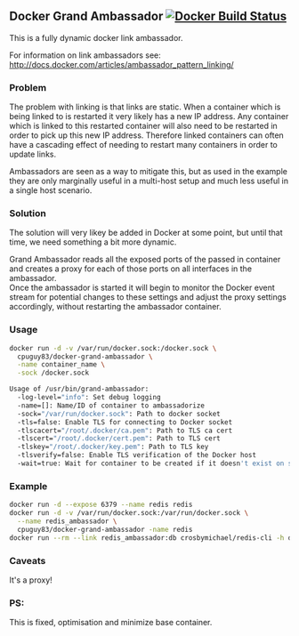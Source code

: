 ## Docker Grand Ambassador [![Docker Build Status](http://hubstatus.container42.com/cpuguy83/docker-grand-ambassador)](https://registry.hub.docker.com/u/cpuguy83/docker-grand-ambassador)

This is a fully dynamic docker link ambassador.  

For information on link ambassadors see:
http://docs.docker.com/articles/ambassador_pattern_linking/


### Problem
The problem with linking is that links are static.  When a container which is
being linked to is restarted it very likely has a new IP address.  Any container
which is linked to this restarted container will also need to be restarted in
order to pick up this new IP address.  Therefore linked containers can often
have a cascading effect of needing to restart many containers in order to update
links.

Ambassadors are seen as a way to mitigate this, but as used in the example they
are only marginally useful in a multi-host setup and much less useful in a single
host scenario.

### Solution
The solution will very likey be added in Docker at some point, but until that
time, we need something a bit more dynamic.

Grand Ambassador reads all the exposed ports of the passed in container and
creates a proxy for each of those ports on all interfaces in the ambassador.  
Once the ambassador is started it will begin to monitor the Docker event stream
for potential changes to these settings and adjust the proxy settings
accordingly, without restarting the ambassador container.

### Usage
```bash
docker run -d -v /var/run/docker.sock:/docker.sock \
  cpuguy83/docker-grand-ambassador \
  -name container_name \
  -sock /docker.sock
```

```bash
Usage of /usr/bin/grand-ambassador:
  -log-level="info": Set debug logging
  -name=[]: Name/ID of container to ambassadorize
  -sock="/var/run/docker.sock": Path to docker socket
  -tls=false: Enable TLS for connecting to Docker socket
  -tlscacert="/root/.docker/ca.pem": Path to TLS ca cert
  -tlscert="/root/.docker/cert.pem": Path to TLS cert
  -tlskey="/root/.docker/key.pem": Path to TLS key
  -tlsverify=false: Enable TLS verification of the Docker host
  -wait=true: Wait for container to be created if it doesn't exist on start
```

### Example
```bash
docker run -d --expose 6379 --name redis redis
docker run -d -v /var/run/docker.sock:/var/run/docker.sock \
  --name redis_ambassador \
  cpuguy83/docker-grand-ambassador -name redis
docker run --rm --link redis_ambassador:db crosbymichael/redis-cli -h db ping
```

### Caveats

It's a proxy!

### PS:

This is fixed, optimisation and minimize base container.  